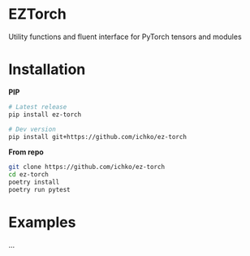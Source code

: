 # EZTorch

Utility functions and fluent interface for PyTorch tensors and modules

# Installation

**PIP**
```bash
# Latest release
pip install ez-torch

# Dev version 
pip install git+https://github.com/ichko/ez-torch
```

**From repo**
```bash
git clone https://github.com/ichko/ez-torch
cd ez-torch
poetry install
poetry run pytest
```

# Examples
...
